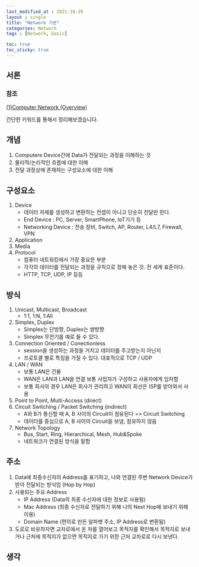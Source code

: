 ```yaml
---
last_modified_at : 2021-10-29
layout : single
title: "Network 기본"
categories: Network
tags : [Network, basic]

toc: true
toc_sticky: true
---
```

## 서론
### 참조
<a target = '_blank' href='https://www.youtube.com/watch?v=v9IVz5m_SCs&list=PLQFHF6cwEgwPYzMqIzpczc8sYe3VOe6Si'>(1)Computer Network (Overview)</a>

간단한 키워드를 통해서 정리해보겠습니다.

## 개념
1. Computere Device간에 Data가 전달되는 과정을 이해하는 것
2. 물리적/논리적인 흐름에 대한 이해
3. 전달 과정상에 존재하는 구성요소에 대한 이해

## 구성요소
1. Device
    * 데이터 자체를 생성하고 변환하는 컨셉이 아니고 단순히 전달만 한다.
    * End Device : PC, Server, SmartPhone, IoT기기 등
    * Networking Device : 전송 장비, Switch, AP, Router, L4/L7, Firewall, VPN
2. Application
3. Media
4. Protocol
    * 컴퓨터 네트워킹에서 가장 중요한 부분
    * 각각의 데이터를 전달되는 과정을 규칙으로 정해 놓은 것. 전 세계 표준이다.
    * HTTP, TCP, UDP, IP 등등

## 방식
1. Unicast, Multicast, Broadcast
    * 1:1, 1:N, 1:All
2. Simplex, Duplex
    * Simplex는 단방향, Duplex는 쌍방향
    * Simplex 무전기를 예로 들 수 있다.
3. Connection Oriented / Conectionless
    * session을 생성하는 과정을 거치고 데이터를 주고받는지 아닌지
    * 프로토콜 별로 특징을 가질 수 있다. 대표적으로 TCP / UDP
4. LAN / WAN
    * 보통 LAN은 건물
    * WAN은 LAN과 LAN을 연결 보통 사업자가 구성하고 사용자에게 임차함
    * 보통 회사의 경우 LAN은 회사가 관리하고 WAN의 회선은 ISP를 받아와서 사용
5. Point to Point, Multi-Access (direct)
6. Circuit Switching / Packet Switching (indirect)
    * A와 B가 통신할 때 A, B 사이의 Circuit이 점유된다 => Circuit Switching
    * 데이터를 중심으로 A, B 사이의 Circuit을 보냄, 점유하지 않음
7. Network Topology
    * Bus, Start, Ring, Hierarchical, Mesh, Hub&Spoke
    * 네트워크가 연결된 방식을 말함

## 주소
1. Data에 최종수신자의 Address를 표기하고, 나와 연결된 주변 Network Device가 받아 전달되는 방식임 (Hop by Hop)
2. 사용되는 주요 Address
    * IP Address (Data의 최종 수신자에 대한 정보로 사용됨)
    * Mac Address (최종 수신자로 전달하기 위해 나의 Next Hop에 보내기 위해 이용)
    * Domain Name (편의로 만든 알파벳 주소, IP Address로 변환됨)
3. 도로로 비유하자면 교차로에서 온 차를 열어보고 목적지를 확인해서 목적지로 보내거나 근처에 목적지가 없으면 목적지로 가기 위한 근처 교차로로 다시 보낸다.













## 생각
